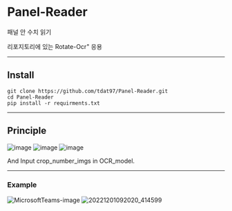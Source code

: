 # Panel-Reader
패널 안 수치 읽기

리포지토리에 있는 Rotate-Ocr" 응용

---

## Install

```
git clone https://github.com/tdat97/Panel-Reader.git
cd Panel-Reader
pip install -r requirments.txt
```

---

## Principle

![image](https://user-images.githubusercontent.com/48349693/199141038-4a469bb0-f77a-4515-b4c2-a9bdb5baf824.png)
![image](https://user-images.githubusercontent.com/48349693/199141066-8d1d831d-d058-44fc-9303-9bf35d3e677c.png)
![image](https://user-images.githubusercontent.com/48349693/199141086-4183b242-5cb2-4c99-93b4-e4ec5c3a02eb.png)

And Input crop_number_imgs in OCR_model.

---

### Example

![MicrosoftTeams-image](https://user-images.githubusercontent.com/48349693/202341322-7aeec6e0-65be-4b3e-8511-2630126fcf34.png)
![20221201092020_414599](https://user-images.githubusercontent.com/48349693/205863211-28b1010d-be22-4e82-9a66-6d0b2bb293b6.jpg)

